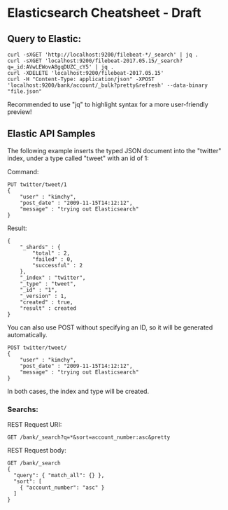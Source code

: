 # Elasticsearch Cheatsheet - Draft

## Query to Elastic:

	curl -sXGET 'http://localhost:9200/filebeat-*/_search' | jq .
	curl -sXGET 'localhost:9200/filebeat-2017.05.15/_search?q=_id:AVwLEWovA8gqDUZC_cY5' | jq .
	curl -XDELETE 'localhost:9200/filebeat-2017.05.15'
	curl -H "Content-Type: application/json" -XPOST 'localhost:9200/bank/account/_bulk?pretty&refresh' --data-binary "file.json"

Recommended to use "jq" to highlight syntax for a more user-friendly preview!

## Elastic API Samples

The following example inserts the typed JSON document into the "twitter" index, under a type called "tweet" with an id of 1:

Command:

	PUT twitter/tweet/1
	{
		"user" : "kimchy",
		"post_date" : "2009-11-15T14:12:12",
		"message" : "trying out Elasticsearch"
	}

Result:

	{
		"_shards" : {
			"total" : 2,
			"failed" : 0,
			"successful" : 2
		},
		"_index" : "twitter",
		"_type" : "tweet",
		"_id" : "1",
		"_version" : 1,
		"created" : true,
		"result" : created
	}
	
You can also use POST without specifying an ID, so it will be generated automatically.

	POST twitter/tweet/
	{
		"user" : "kimchy",
		"post_date" : "2009-11-15T14:12:12",
		"message" : "trying out Elasticsearch"
	}
	
In both cases, the index and type will be created.

### Searchs:

REST Request URI:

	GET /bank/_search?q=*&sort=account_number:asc&pretty

REST Request body:

	GET /bank/_search
	{
	  "query": { "match_all": {} },
	  "sort": [
		{ "account_number": "asc" }
	  ]
	}
